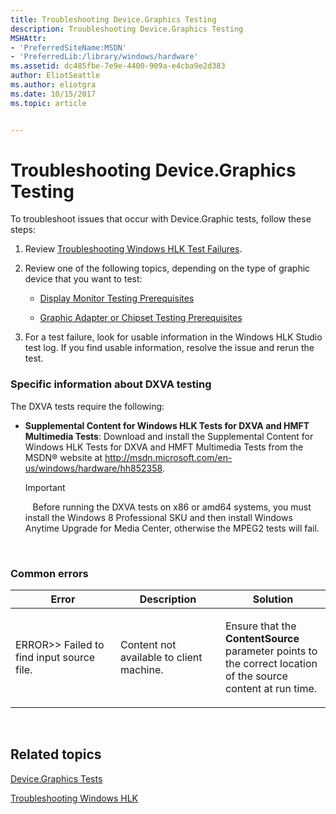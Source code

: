```yaml
---
title: Troubleshooting Device.Graphics Testing
description: Troubleshooting Device.Graphics Testing
MSHAttr:
- 'PreferredSiteName:MSDN'
- 'PreferredLib:/library/windows/hardware'
ms.assetid: dc485fbe-7e9e-4400-909a-e4cba9e2d383
author: EliotSeattle
ms.author: eliotgra
ms.date: 10/15/2017
ms.topic: article


---
```


# Troubleshooting Device.Graphics Testing


To troubleshoot issues that occur with Device.Graphic tests, follow these steps:

1.  Review [Troubleshooting Windows HLK Test Failures](..\user\troubleshooting-windows-hlk-test-failures.md).

2.  Review one of the following topics, depending on the type of graphic device that you want to test:

    -   [Display Monitor Testing Prerequisites](display-monitor-testing-prerequisites.md)

    -   [Graphic Adapter or Chipset Testing Prerequisites](graphic-adapter-or-chipset-testing-prerequisites.md)

3.  For a test failure, look for usable information in the Windows HLK Studio test log. If you find usable information, resolve the issue and rerun the test.

### <span id="Specific_information_about_DXVA_testing"></span><span id="specific_information_about_dxva_testing"></span><span id="SPECIFIC_INFORMATION_ABOUT_DXVA_TESTING"></span>Specific information about DXVA testing

The DXVA tests require the following:

-   **Supplemental Content for Windows HLK Tests for DXVA and HMFT Multimedia Tests**: Download and install the Supplemental Content for Windows HLK Tests for DXVA and HMFT Multimedia Tests from the MSDN® website at <http://msdn.microsoft.com/en-us/windows/hardware/hh852358>.

    >[!IMPORTANT]
    >  
    Before running the DXVA tests on x86 or amd64 systems, you must install the Windows 8 Professional SKU and then install Windows Anytime Upgrade for Media Center, otherwise the MPEG2 tests will fail.

     

### <span id="Common_errors"></span><span id="common_errors"></span><span id="COMMON_ERRORS"></span>Common errors

<table>
<colgroup>
<col width="33%" />
<col width="33%" />
<col width="33%" />
</colgroup>
<thead>
<tr class="header">
<th>Error</th>
<th>Description</th>
<th>Solution</th>
</tr>
</thead>
<tbody>
<tr class="odd">
<td><p>ERROR&gt;&gt; Failed to find input source file.</p></td>
<td><p>Content not available to client machine.</p></td>
<td><p>Ensure that the <strong>ContentSource</strong> parameter points to the correct location of the source content at run time.</p></td>
</tr>
</tbody>
</table>

 

## <span id="related_topics"></span>Related topics


[Device.Graphics Tests](device-graphics-tests.md)

[Troubleshooting Windows HLK](..\user\troubleshooting-windows-hlk.md)

 

 







